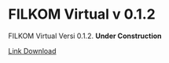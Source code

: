 # FILKOM Virtual v 0.1.2

FILKOM Virtual Versi 0.1.2. **Under Construction**

[Link Download](https://drive.google.com/file/d/1fGayoc7U_-PmDqU-2BAxkfm0OpANlqV1/view?usp=sharing) <br>
